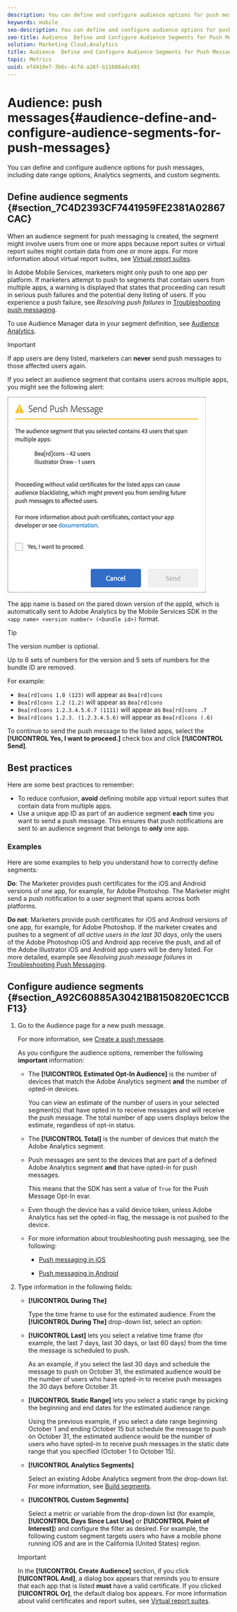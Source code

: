 ```yaml
---
description: You can define and configure audience options for push messages, including date range options, Analytics segments, and custom segments.
keywords: mobile
seo-description: You can define and configure audience options for push messages, including date range options, Analytics segments, and custom segments.
seo-title: Audience  Define and Configure Audience Segments for Push Messages
solution: Marketing Cloud,Analytics
title: Audience  Define and Configure Audience Segments for Push Messages
topic: Metrics
uuid: efd410e7-3b6c-4cf4-a26f-b11688adc491
---
```


# Audience: push messages{#audience-define-and-configure-audience-segments-for-push-messages}

You can define and configure audience options for push messages, including date range options, Analytics segments, and custom segments.

## Define audience segments {#section_7C4D2393CF7441959FE2381A02867CAC}

When an audience segment for push messaging is created, the segment might involve users from one or more apps because report suites or virtual report suites might contain data from one or more apps. For more information about virtual report suites, see [Virtual report suites](/help/using/manage-apps/c-mob-vrs.md).

In Adobe Mobile Services, marketers might only push to one app per platform. If marketers attempt to push to segments that contain users from multiple apps, a warning is displayed that states that proceeding can result in serious push failures and the potential deny listing of users. If you experience a push failure, see *Resolving push failures* in [Troubleshooting push messaging](/help/using/in-app-messaging/t-create-push-message/c-schedule-push-message.md).

To use Audience Manager data in your segment definition, see [Audience Analytics](https://docs-author-stg.corp.adobe.com/content/help/en/analytics/integration/audience-analytics/mc-audiences-aam.html). 

>[!IMPORTANT]
>
>If app users are deny listed, marketers can **never** send push messages to those affected users again.

If you select an audience segment that contains users across multiple apps, you might see the following alert:

![multiple app name](assets/multiple_appname.png)

The app name is based on the pared down version of the appId, which is automatically sent to Adobe Analytics by the Mobile Services SDK in the `<app name> <version number> (<bundle id>)` format.

>[!TIP]
>
>The version number is optional.

Up to 6 sets of numbers for the version and 5 sets of numbers for the bundle ID are removed.

For example:

* `Bea[rd]cons 1.0 (123)` will appear as `Bea[rd]cons`
* `Bea[rd]cons 1.2 (1.2)` will appear as `Bea[rd]cons`
* `Bea[rd]cons 1.2.3.4.5.6.7 (1111)` will appear as `Bea[rd]cons .7`
* `Bea[rd]cons 1.2.3. (1.2.3.4.5.6)` will appear as `Bea[rd]cons (.6)`

To continue to send the push message to the listed apps, select the **[!UICONTROL Yes, I want to proceed.]** check box and click **[!UICONTROL Send]**.

## Best practices

Here are some best practices to remember:

* To reduce confusion, **avoid** defining mobile app virtual report suites that contain data from multiple apps. 
* Use a unique app ID as part of an audience segment **each** time you want to send a push message.
  This ensures that push notifications are sent to an audience segment that belongs to **only** one app.

### Examples

Here are some examples to help you understand how to correctly define segments:

**Do**: The Marketer provides push certificates for the iOS and Android versions of one app, for example, for Adobe Photoshop. The Marketer might send a push notification to a user segment that spans across both platforms.

**Do not**: Marketers provide push certificates for iOS and Android versions of one app, for example, for Adobe Photoshop. If the marketer creates and pushes to a segment of *all active users in the last 30 days*, only the users of the Adobe Photoshop iOS and Android app receive the push, and all of the Adobe Illustrator iOS and Android app users will be deny listed. For more detailed, example see *Resolving push message failures* in [Troubleshooting Push Messaging](/help/using/in-app-messaging/t-create-push-message/c-troubleshooting-push-messaging.md).

## Configure audience segments {#section_A92C60885A30421B8150820EC1CCBF13}

1. Go to the Audience page for a new push message.

    For more information, see [Create a push message](/help/using/in-app-messaging/t-create-push-message/t-create-push-message.md).

     As you configure the audience options, remember the following **important** information:

      * The **[!UICONTROL Estimated Opt-In Audience]** is the number of devices that match the Adobe Analytics segment **and** the number of opted-in devices.

        You can view an estimate of the number of users in your selected segment(s) that have opted in to receive messages and will receive the push message. The total number of app users displays below the estimate, regardless of opt-in status.

      * The **[!UICONTROL Total]** is the number of devices that match the Adobe Analytics segment.

      * Push messages are sent to the devices that are part of a defined Adobe Analytics segment **and** that have opted-in for push messages.

        This means that the SDK has sent a value of `True` for the Push Message Opt-In evar.

      * Even though the device has a valid device token, unless Adobe Analytics has set the opted-in flag, the message is not pushed to the device.

      * For more information about troubleshooting push messaging, see the following:

        * [Push messaging in iOS](https://docs.adobe.com/content/help/en/mobile-services/ios/messaging-ios/push-messaging/push-messaging.html)

        * [Push messaging in Android](https://docs.adobe.com/content/help/en/mobile-services/android/messaging-android/push-messaging/push-messaging.html)

1. Type information in the following fields:

   * **[!UICONTROL During The]**

      Type the time frame to use for the estimated audience. From the **[!UICONTROL During The]** drop-down list, select an option:

   * **[!UICONTROL Last]** lets you select a relative time frame (for example, the last 7 days, last 30 days, or last 60 days) from the time the message is scheduled to push. 

     As an example, if you select the last 30 days and schedule the message to push on October 31, the estimated audience would be the number of users who have opted-in to receive push messages the 30 days before October 31.  
  
   * **[!UICONTROL Static Range]** lets you select a static range by picking the beginning and end dates for the estimated audience range. 

     Using the previous example, if you select a date range beginning October 1 and ending October 15 but schedule the message to push on October 31, the estimated audience would be the number of users who have opted-in to receive push messages in the static date range that you specified (October 1 to October 15).

   * **[!UICONTROL Analytics Segments]**

      Select an existing Adobe Analytics segment from the drop-down list. For more information, see [Build segments](https://docs.adobe.com/content/help/en/analytics/components/segmentation/segmentation-workflow/seg-build.html).

   * **[!UICONTROL Custom Segments]**

      Select a metric or variable from the drop-down list (for example, **[!UICONTROL Days Since Last Use]** or **[!UICONTROL Point of Interest]**) and configure the filter as desired. For example, the following custom segment targets users who have a mobile phone running iOS and are in the California (United States) region.

   >[!IMPORTANT]
   >
   >In the **[!UICONTROL Create Audience]** section, if you click **[!UICONTROL And]**, a dialog box appears that reminds you to ensure that each app that is listed **must** have a valid certificate. If you clicked **[!UICONTROL Or]**, the default dialog box appears. For more information about valid certificates and report suites, see [Virtual report suites](/help/using/manage-apps/c-mob-vrs.md).
